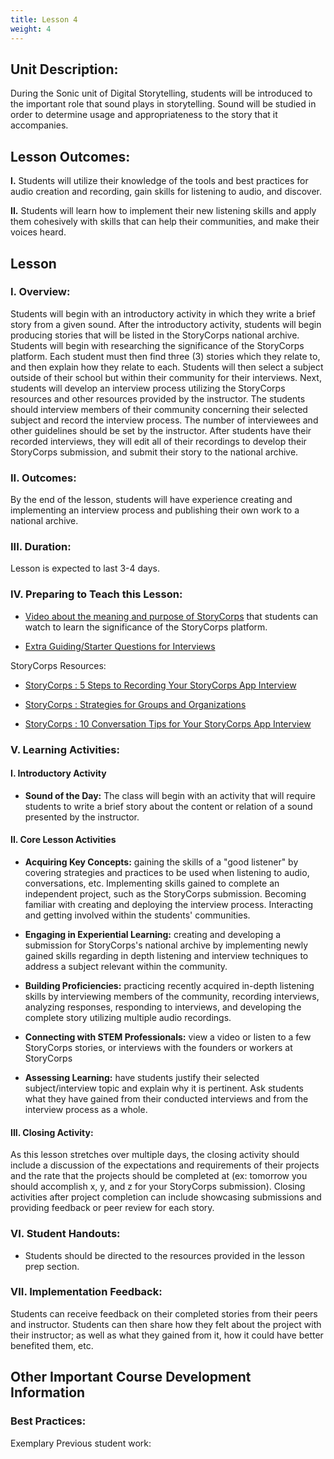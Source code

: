 ```yaml
---
title: Lesson 4
weight: 4
---
```


## Unit Description:

During the Sonic unit of Digital Storytelling, students will be introduced to the important role that sound plays in storytelling. Sound will be studied in order to determine usage and appropriateness to the story that it accompanies.

## Lesson Outcomes:

**I.** Students will utilize their knowledge of the tools and best practices for audio creation and recording, gain skills for listening to audio, and discover.

**II.** Students will learn how to implement their new listening skills and apply them cohesively with skills that can help their communities, and make their voices heard.

## Lesson

### I. Overview:

Students will begin with an introductory activity in which they write a brief story from a given sound. After the introductory activity, students will begin producing stories that will be listed in the StoryCorps national archive. Students will begin with researching the significance of the StoryCorps platform. Each student must then find three (3) stories which they relate to, and then explain how they relate to each. Students will then select a subject outside of their school but within their community for their interviews. Next, students will develop an interview process utilizing the StoryCorps resources and other resources provided by the instructor. The students should interview members of their community concerning their selected subject and record the interview process. The number of interviewees and other guidelines should be set by the instructor. After students have their recorded interviews, they will edit all of their recordings to develop their StoryCorps submission, and submit their story to the national archive.

### II. Outcomes:

By the end of the lesson, students will have experience creating and implementing an interview process and publishing their own work to a national archive.

### III. Duration:

Lesson is expected to last 3-4 days.

### IV. Preparing to Teach this Lesson:

* [Video about the meaning and purpose of StoryCorps](https://youtu.be/KGCD1XR0WPk) that students can watch to learn the significance of the StoryCorps platform.

* [Extra Guiding/Starter Questions for Interviews](https://docs.google.com/document/d/1jMcyQth9pD17s6nKkgQJIxs1My7M9GnDOtftTZZ0eKs/edit#heading=h.rw8o65icddij)

StoryCorps Resources:

* [StoryCorps : 5 Steps to Recording Your StoryCorps App Interview](https://drive.google.com/file/d/13LYGB400DbW6V-uHyFy4qsp8Kis5jvTdS0Hd3bPfZM4ifAkc4wEGqMGMLNXC6j2d_O6UUnsxJCqE--wv/view)

* [StoryCorps : Strategies for Groups and Organizations ](https://drive.google.com/file/d/1uIEUafkr8_tnfSXX_kTy963XtpsybmjCLguriQbvO60w6rpS8EGZfbSoZBcqlKQfGLEPhHPKuVITAQO1/view)

* [StoryCorps : 10 Conversation Tips for Your StoryCorps App Interview ](https://drive.google.com/file/d/1DjMHhobxyOzKLhKdaZlEaqWlaISQNz_t30xXWedqZQ5TWcvMwANrdioBM8ljvHTnotOC2pn4eMvwuKAK/view)

### V. Learning Activities:

#### I. Introductory Activity

* **Sound of the Day:** The class will begin with an activity that will require students to write a brief story about the content or relation of a sound presented by the instructor.

#### II. Core Lesson Activities

* **Acquiring Key Concepts:** gaining the skills of a "good listener" by covering strategies and practices to be used when listening to audio, conversations, etc. Implementing skills gained to complete an independent project, such as the StoryCorps submission. Becoming familiar with creating and deploying the interview process. Interacting and getting involved within the students' communities.

- **Engaging in Experiential Learning:** creating and developing a submission for StoryCorps's national archive by implementing newly gained skills regarding in depth listening and interview techniques to address a subject relevant within the community.

- **Building Proficiencies:** practicing recently acquired in-depth listening skills by interviewing members of the community, recording interviews, analyzing responses, responding to interviews, and developing the complete story utilizing multiple audio recordings.

* **Connecting with STEM Professionals:** view a video or listen to a few StoryCorps stories, or interviews with the founders or workers at StoryCorps

* **Assessing Learning:** have students justify their selected subject/interview topic and explain why it is pertinent. Ask students what they have gained from their conducted interviews and from the interview process as a whole.

#### III. Closing Activity:

As this lesson stretches over multiple days, the closing activity should include a discussion of the expectations and requirements of their projects and the rate that the projects should be completed at (ex: tomorrow you should accomplish x, y, and z for your StoryCorps submission). Closing activities after project completion can include showcasing submissions and providing feedback or peer review for each story.

### VI. Student Handouts:

* Students should be directed to the resources provided in the lesson prep section.

### VII. Implementation Feedback:

Students can receive feedback on their completed stories from their peers and instructor. Students can then share how they felt about the project with their instructor; as well as what they gained from it, how it could have better benefited them, etc.

## Other Important Course Development Information

### Best Practices:

Exemplary Previous student work:

<!--stackedit_data:
eyJoaXN0b3J5IjpbLTUyMzc5NDMyMl19
-->
